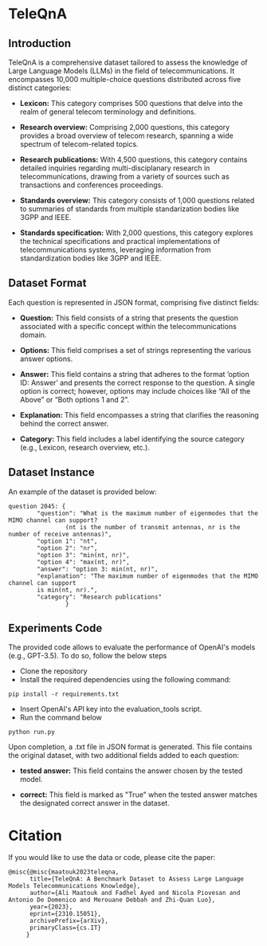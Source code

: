 # TeleQnA 

## Introduction

TeleQnA is a comprehensive dataset tailored to assess the knowledge of Large Language Models (LLMs) in the field of telecommunications. It encompasses 10,000 multiple-choice questions distributed across five distinct categories:

- **Lexicon:** This category comprises 500 questions that delve into the realm of general telecom terminology and definitions.

- **Research overview:** Comprising 2,000 questions, this category provides a broad overview of telecom research, spanning a wide spectrum of telecom-related topics.

- **Research publications:** With 4,500 questions, this category contains detailed inquiries regarding multi-disciplanary research in telecommunications, drawing from a variety of sources such as transactions and conferences proceedings.

- **Standards overview:** This category consists of 1,000 questions related to summaries of standards from multiple standarization bodies like 3GPP and IEEE.

- **Standards specification:** With 2,000 questions, this category explores the technical specifications and practical implementations of telecommunications systems, leveraging information from standardization bodies like 3GPP and IEEE.


## Dataset Format

Each question is represented in JSON format, comprising five distinct fields:

- **Question:** This field consists of a string that presents the question associated with a specific concept within the telecommunications domain.

- **Options:** This field comprises a set of strings representing the various answer options.

- **Answer:** This field contains a string that adheres to the format ’option ID: Answer’ and presents the correct response to the question. A single option is correct; however, options may include choices like “All of the Above” or “Both options 1 and 2”.

- **Explanation:** This field encompasses a string that clarifies the reasoning behind the correct answer.

- **Category:** This field includes a label identifying the source category (e.g., Lexicon, research overview, etc.).

## Dataset Instance 

An example of the dataset is provided below:

```
question 2045: {
		"question": "What is the maximum number of eigenmodes that the MIMO channel can support? 
                (nt is the number of transmit antennas, nr is the number of receive antennas)",
		"option 1": "nt",
		"option 2": "nr",
		"option 3": "min(nt, nr)",
		"option 4": "max(nt, nr)",
		"answer": "option 3: min(nt, nr)",
		"explanation": "The maximum number of eigenmodes that the MIMO channel can support 
		is min(nt, nr).",
		"category": "Research publications"
                } 
```


## Experiments Code

The provided code allows to evaluate the performance of OpenAI's models (e.g., GPT-3.5). To do so, follow the below steps

- Clone the repository
- Install the required dependencies using the following command:

```pip install -r requirements.txt```

- Insert OpenAI's API key into the evaluation_tools script.
- Run the command below

```python run.py``` 

Upon completion, a .txt file in JSON format is generated. This file contains the original dataset, with two additional fields added to each question:

- **tested answer:** This field contains the answer chosen by the tested model.

- **correct:** This field is marked as "True" when the tested answer matches the designated correct answer in the dataset.

# Citation 

If you would like to use the data or code, please cite the paper:

```
@misc{@misc{maatouk2023teleqna,
      title={TeleQnA: A Benchmark Dataset to Assess Large Language Models Telecommunications Knowledge}, 
      author={Ali Maatouk and Fadhel Ayed and Nicola Piovesan and Antonio De Domenico and Merouane Debbah and Zhi-Quan Luo},
      year={2023},
      eprint={2310.15051},
      archivePrefix={arXiv},
      primaryClass={cs.IT}
     }
```
